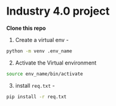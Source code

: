# Industry 4.0 project 

**Clone this repo**

1. Create a virtual env - 
```bash
python -m venv .env_name
```
2. Activate the Virtual environment
```bash
source env_name/bin/activate
```
3. install `req.txt` - 
```bash
pip install -r req.txt
```
